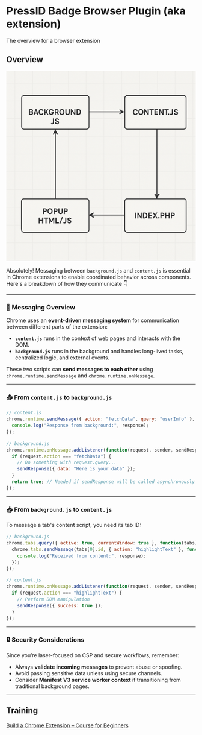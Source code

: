 # PressID Badge Browser Plugin (aka extension)
The overview for a browser extension

## Overview
![overview](./blockdiagram.png)

Absolutely! Messaging between `background.js` and `content.js` is essential in Chrome extensions to enable coordinated behavior across components. Here's a breakdown of how they communicate 👇

---

### 🔁 Messaging Overview

Chrome uses an **event-driven messaging system** for communication between different parts of the extension:
- **`content.js`** runs in the context of web pages and interacts with the DOM.
- **`background.js`** runs in the background and handles long-lived tasks, centralized logic, and external events.

These two scripts can **send messages to each other** using `chrome.runtime.sendMessage` and `chrome.runtime.onMessage`.

---

### 📤 From `content.js` to `background.js`

```js
// content.js
chrome.runtime.sendMessage({ action: "fetchData", query: "userInfo" }, function(response) {
  console.log("Response from background:", response);
});
```

```js
// background.js
chrome.runtime.onMessage.addListener(function(request, sender, sendResponse) {
  if (request.action === "fetchData") {
    // Do something with request.query...
    sendResponse({ data: "Here is your data" });
  }
  return true; // Needed if sendResponse will be called asynchronously
});
```

---

### 📥 From `background.js` to `content.js`

To message a tab's content script, you need its tab ID:

```js
// background.js
chrome.tabs.query({ active: true, currentWindow: true }, function(tabs) {
  chrome.tabs.sendMessage(tabs[0].id, { action: "highlightText" }, function(response) {
    console.log("Received from content:", response);
  });
});
```

```js
// content.js
chrome.runtime.onMessage.addListener(function(request, sender, sendResponse) {
  if (request.action === "highlightText") {
    // Perform DOM manipulation
    sendResponse({ success: true });
  }
});
```

---

### 🔒 Security Considerations

Since you’re laser-focused on CSP and secure workflows, remember:
- Always **validate incoming messages** to prevent abuse or spoofing.
- Avoid passing sensitive data unless using secure channels.
- Consider **Manifest V3 service worker context** if transitioning from traditional background pages.

---

## Training
[Build a Chrome Extension – Course for Beginners](https://www.youtube.com/watch?v=0n809nd4Zu4)

